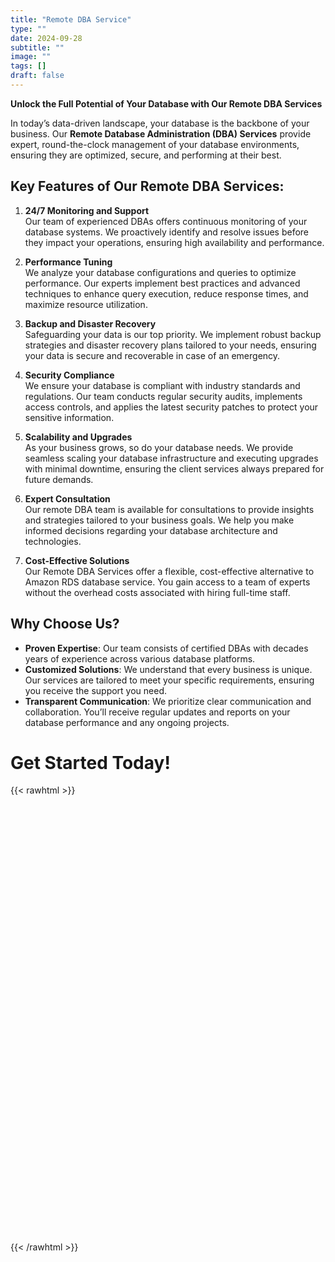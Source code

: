 ```yaml
---
title: "Remote DBA Service"
type: ""
date: 2024-09-28
subtitle: ""
image: ""
tags: []
draft: false
---
```


**Unlock the Full Potential of Your Database with Our Remote DBA Services**

In today’s data-driven landscape, your database is the backbone of your business. 
Our **Remote Database Administration (DBA) Services** provide expert, 
round-the-clock management of your database environments, 
ensuring they are optimized, secure, and performing at their best.

## Key Features of Our Remote DBA Services:
1. **24/7 Monitoring and Support**  
   Our team of experienced DBAs offers continuous monitoring of your database systems. 
   We proactively identify and resolve issues before they impact your operations, 
   ensuring high availability and performance.

2. **Performance Tuning**  
   We analyze your database configurations and queries to optimize performance. 
   Our experts implement best practices and advanced techniques to enhance query execution, 
   reduce response times, and maximize resource utilization.

3. **Backup and Disaster Recovery**  
   Safeguarding your data is our top priority. 
   We implement robust backup strategies and disaster recovery plans tailored to your needs, 
   ensuring your data is secure and recoverable in case of an emergency.

4. **Security Compliance**  
   We ensure your database is compliant with industry standards and regulations. 
   Our team conducts regular security audits, implements access controls, 
   and applies the latest security patches to protect your sensitive information.

5. **Scalability and Upgrades**  
   As your business grows, so do your database needs. 
   We provide seamless scaling your database infrastructure and 
   executing upgrades with minimal downtime, ensuring the client services
   always prepared for future demands.

6. **Expert Consultation**  
   Our remote DBA team is available for consultations to provide insights 
   and strategies tailored to your business goals. 
   We help you make informed decisions regarding your database architecture and technologies.

7. **Cost-Effective Solutions**  
   Our Remote DBA Services offer a flexible, 
   cost-effective alternative to Amazon RDS database service. 
   You gain access to a team of experts without the overhead costs associated 
   with hiring full-time staff.

## Why Choose Us?

- **Proven Expertise**: Our team consists of certified DBAs with decades 
    years of experience across various database platforms.
- **Customized Solutions**: We understand that every business is unique. 
    Our services are tailored to meet your specific requirements, 
    ensuring you receive the support you need.
- **Transparent Communication**: We prioritize clear communication and collaboration. 
    You’ll receive regular updates and reports on your database performance 
    and any ongoing projects.


# Get Started Today!

{{< rawhtml >}}
<!-- Calendly inline widget begin -->
<div class="calendly-inline-widget" data-url="https://calendly.com/akuzminsky" style="min-width:320px;height:700px;"></div>
<script type="text/javascript" src="https://assets.calendly.com/assets/external/widget.js" async></script>
<!-- Calendly inline widget end -->
{{< /rawhtml >}}
